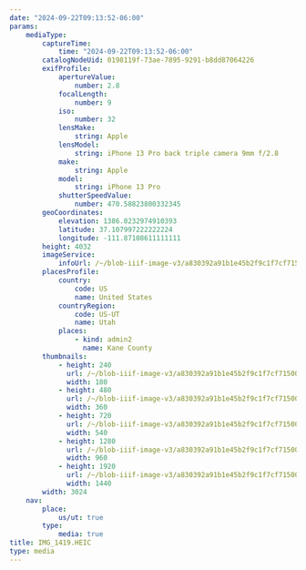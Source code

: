```yaml
---
date: "2024-09-22T09:13:52-06:00"
params:
    mediaType:
        captureTime:
            time: "2024-09-22T09:13:52-06:00"
        catalogNodeUid: 0198119f-73ae-7895-9291-b8dd87064226
        exifProfile:
            apertureValue:
                number: 2.8
            focalLength:
                number: 9
            iso:
                number: 32
            lensMake:
                string: Apple
            lensModel:
                string: iPhone 13 Pro back triple camera 9mm f/2.8
            make:
                string: Apple
            model:
                string: iPhone 13 Pro
            shutterSpeedValue:
                number: 470.58823800332345
        geoCoordinates:
            elevation: 1386.0232974910393
            latitude: 37.107997222222224
            longitude: -111.87108611111111
        height: 4032
        imageService:
            infoUrl: /~/blob-iiif-image-v3/a830392a91b1e45b2f9c1f7cf71500030fbe1dae629621f4faef5e10b472e092/info.json
        placesProfile:
            country:
                code: US
                name: United States
            countryRegion:
                code: US-UT
                name: Utah
            places:
                - kind: admin2
                  name: Kane County
        thumbnails:
            - height: 240
              url: /~/blob-iiif-image-v3/a830392a91b1e45b2f9c1f7cf71500030fbe1dae629621f4faef5e10b472e092/full/180%2C240/0/default.jpg
              width: 180
            - height: 480
              url: /~/blob-iiif-image-v3/a830392a91b1e45b2f9c1f7cf71500030fbe1dae629621f4faef5e10b472e092/full/360%2C480/0/default.jpg
              width: 360
            - height: 720
              url: /~/blob-iiif-image-v3/a830392a91b1e45b2f9c1f7cf71500030fbe1dae629621f4faef5e10b472e092/full/540%2C720/0/default.jpg
              width: 540
            - height: 1280
              url: /~/blob-iiif-image-v3/a830392a91b1e45b2f9c1f7cf71500030fbe1dae629621f4faef5e10b472e092/full/960%2C1280/0/default.jpg
              width: 960
            - height: 1920
              url: /~/blob-iiif-image-v3/a830392a91b1e45b2f9c1f7cf71500030fbe1dae629621f4faef5e10b472e092/full/1440%2C1920/0/default.jpg
              width: 1440
        width: 3024
    nav:
        place:
            us/ut: true
        type:
            media: true
title: IMG_1419.HEIC
type: media
---
```

